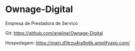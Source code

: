 # Ownage-Digital
Empresa de Prestadora de Servico


Git: https://github.com/aneline/Ownage-Digital

Hospedagem: https://main.d1itrzu4ra9o6k.amplifyapp.com/
